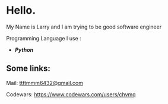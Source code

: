 # **Hello.**

My Name is Larry and I am trying to be good software engineer

Programming Language I use :

 - ***Python*** 

##  **Some links**:
Mail: ttttmmm6432@gmail.com

Codewars: https://www.codewars.com/users/chvmq
